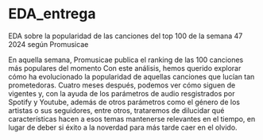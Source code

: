 # EDA_entrega
EDA sobre la popularidad de las canciones del top 100 de la semana 47 2024 según Promusicae

En aquella semana, Promusicae publica el ranking de las 100 canciones más populares del momento
Con este análisis, hemos querido explorar cómo ha evolucionado la popularidad de aquellas canciones que lucían tan prometedoras.
Cuatro meses después, podemos ver cómo siguen de vigentes y, con la ayuda de los parámetros de audio resgistrados por Spotify y Youtube, además de otros parámetros como el género de los artistas o sus seguidores, entre otros, trataremos de dilucidar qué características hacen a esos temas mantenerse relevantes en el tiempo, en lugar de deber si éxito a la noverdad para más tarde caer en el olvido.

